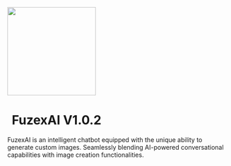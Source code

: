 <image src="content/Logo.png" width="200" height="200" style="display: flex;"></image>
<h1 style="margin-left: 10px;">FuzexAI V1.0.2</h1>
<p>FuzexAI is an intelligent chatbot equipped with the unique ability to generate custom images. Seamlessly blending AI-powered conversational capabilities with image creation functionalities.</p>
